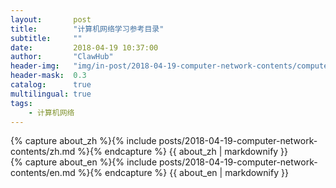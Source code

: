 ```yaml
---
layout:       post
title:        "计算机网络学习参考目录"
subtitle:     ""
date:         2018-04-19 10:37:00
author:       "ClawHub"
header-img:   "img/in-post/2018-04-19-computer-network-contents/computer-network.jpg"
header-mask:  0.3
catalog:      true
multilingual: true
tags:
    - 计算机网络
---
```


<!-- Chinese Version -->
<div class="zh post-container">
    {% capture about_zh %}{% include posts/2018-04-19-computer-network-contents/zh.md %}{% endcapture %}
    {{ about_zh | markdownify }}
</div>

<!-- English Version -->
<div class="en post-container">
    {% capture about_en %}{% include posts/2018-04-19-computer-network-contents/en.md %}{% endcapture %}
    {{ about_en | markdownify }}
</div>
